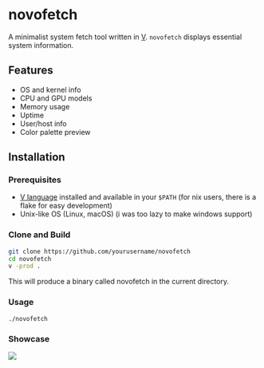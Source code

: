 # novofetch

A minimalist system fetch tool written in [V](https://vlang.io).
`novofetch` displays essential system information.

## Features

- OS and kernel info
- CPU and GPU models
- Memory usage
- Uptime
- User/host info
- Color palette preview

## Installation

### Prerequisites

- [V language](https://vlang.io) installed and available in your `$PATH` (for nix users, there is a flake for easy development)
- Unix-like OS (Linux, macOS) (i was too lazy to make windows support)

### Clone and Build

```sh
git clone https://github.com/yourusername/novofetch
cd novofetch
v -prod .
```

This will produce a binary called novofetch in the current directory.

### Usage
```
./novofetch
```

### Showcase
![](https://furry.is-from.space/r/ss_20250615_154405.png)
